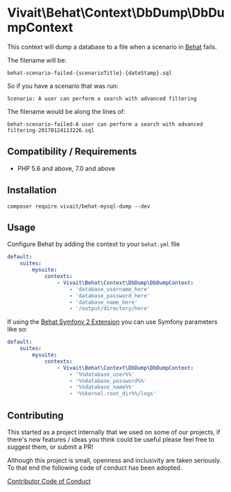 # Vivait\Behat\Context\DbDump\DbDumpContext

This context will dump a database to a file when a scenario in [Behat](http://behat.org/en/latest/) fails.

The filename will be:

`behat-scenario-failed-{scenarioTitle}-{dateStamp}.sql`

So if you have a scenario that was run:

```
Scenario: A user can perform a search with advanced filtering
```

The filename would be along the lines of:

`behat-scenario-failed-A user can perform a search with advanced filtering-20170124113226.sql`

## Compatibility / Requirements

* PHP 5.6 and above, 7.0 and above

## Installation

`composer require vivait/behat-mysql-dump --dev`

## Usage

Configure Behat by adding the context to your `behat.yml` file

```yml
default:
    suites:
        mysuite:
            contexts:
                - Vivait\Behat\Context\DbDump\DbDumpContext:
                    - 'database_username_here'
                    - 'database_password_here'
                    - 'database_name_here'
                    - '/output/directory/here'
```

If using the [Behat Symfony 2 Extension](https://github.com/Behat/Symfony2Extension) you can use Symfony parameters like so:

```yml
default:
    suites:
        mysuite:
            contexts:
                - Vivait\Behat\Context\DbDump\DbDumpContext:
                    - '%%database_user%%'
                    - '%%database_password%%'
                    - '%%database_name%%'
                    - '%%kernel.root_dir%%/logs'
```

## Contributing

This started as a project internally that we used on some of our projects, if there's new features / ideas you think could be useful please feel free to suggest them, or submit a PR!

Although this project is small, openness and inclusivity are taken seriously. To that end the following code of conduct has been adopted.

[Contributor Code of Conduct](CONTRIBUTING.md)
